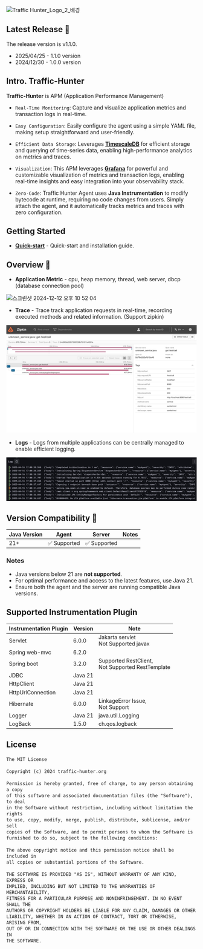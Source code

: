 ![Traffic Hunter_Logo_2_배경](https://github.com/user-attachments/assets/43779ef6-f4f8-40f5-98b5-447754bfd2a4)

## Latest Release 🚀

The release version is v1.1.0. 

- 2025/04/25 - 1.1.0 version
- 2024/12/30 - 1.0.0 version

## Intro. Traffic-Hunter

**Traffic-Hunter** is APM (Application Performance Management) 


- `Real-Time Monitoring`: Capture and visualize application metrics and transaction logs in real-time.


- `Easy Configuration`: Easily configure the agent using a simple YAML file, making setup straightforward and user-friendly.


- `Efficient Data Storage`: Leverages [**TimescaleDB**](https://www.timescale.com/) for efficient storage and querying of time-series data, 
   enabling high-performance analytics on metrics and traces.


- `Visualization`: This APM leverages [**Grafana**](https://grafana.com/docs/grafana/latest/) for powerful and customizable visualization of metrics and transaction logs, enabling real-time insights and easy integration into your observability stack.


- `Zero-Code`: Traffic Hunter Agent uses **Java Instrumentation** to modify bytecode at runtime, requiring no code changes from users. Simply attach the agent, and it automatically tracks metrics and traces with zero configuration.

## Getting Started

- [**Quick-start**](https://traffic-hunter.gitbook.io/traffic-hunter) - Quick-start and installation guide.

## Overview 👀

- **Application Metric** - cpu, heap memory, thread, web server, dbcp (database connection pool)

<img width="1440" alt="스크린샷 2024-12-12 오후 10 52 04" src="https://github.com/user-attachments/assets/18866da9-8b64-4ea8-a703-18e23b61d756" />

- **Trace** - Trace track application requests in real-time, recording executed methods and related information. (Support zipkin)

![log.png](doc/image/trace.jpeg)

- **Logs** - Logs from multiple applications can be centrally managed to enable efficient logging.

![trace.jpeg](doc/image/log.png)

## Version Compatibility 👏

| Java Version | Agent            | Server         | Notes |
|--------------|------------------|----------------|-------|
| 21+          | ✅ Supported      | ✅ Supported    |       |


### Notes
- Java versions below 21 are **not supported**.
- For optimal performance and access to the latest features, use Java 21.
- Ensure both the agent and the server are running compatible Java versions.

## Supported Instrumentation Plugin

| Instrumentation Plugin | Version | Note                                                 |
|------------------------|---------|------------------------------------------------------|
| Servlet                | 6.0.0   | Jakarta servlet <br/> Not Supported javax            |
| Spring web-mvc         | 6.2.0   |                                                      |
| Spring boot            | 3.2.0   | Supported RestClient,<br/>Not Supported RestTemplate |
| JDBC                   | Java 21 |                                                      |
| HttpClient             | Java 21 |                                                      |
| HttpUrlConnection      | Java 21 |                                                      |
| Hibernate              | 6.0.0   | LinkageError Issue, <br/>Not Support                 |
| Logger                 | Java 21 | java.util.Logging                                    |
| LogBack                | 1.5.0   | ch.qos.logback                                       |

## License

```text
The MIT License

Copyright (c) 2024 traffic-hunter.org

Permission is hereby granted, free of charge, to any person obtaining a copy
of this software and associated documentation files (the "Software"), to deal
in the Software without restriction, including without limitation the rights
to use, copy, modify, merge, publish, distribute, sublicense, and/or sell
copies of the Software, and to permit persons to whom the Software is
furnished to do so, subject to the following conditions:

The above copyright notice and this permission notice shall be included in
all copies or substantial portions of the Software.

THE SOFTWARE IS PROVIDED "AS IS", WITHOUT WARRANTY OF ANY KIND, EXPRESS OR
IMPLIED, INCLUDING BUT NOT LIMITED TO THE WARRANTIES OF MERCHANTABILITY,
FITNESS FOR A PARTICULAR PURPOSE AND NONINFRINGEMENT. IN NO EVENT SHALL THE
AUTHORS OR COPYRIGHT HOLDERS BE LIABLE FOR ANY CLAIM, DAMAGES OR OTHER
LIABILITY, WHETHER IN AN ACTION OF CONTRACT, TORT OR OTHERWISE, ARISING FROM,
OUT OF OR IN CONNECTION WITH THE SOFTWARE OR THE USE OR OTHER DEALINGS IN
THE SOFTWARE.
```




